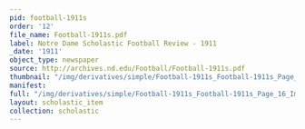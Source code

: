 ```yaml
---
pid: football-1911s
order: '12'
file_name: Football-1911s.pdf
label: Notre Dame Scholastic Football Review - 1911
_date: '1911'
object_type: newspaper
source: http://archives.nd.edu/Football/Football-1911s.pdf
thumbnail: "/img/derivatives/simple/Football-1911s_Football-1911s_Page_16_Image_0001/thumbnail.jpg"
manifest:
full: "/img/derivatives/simple/Football-1911s_Football-1911s_Page_16_Image_0001/fullwidth.jpg"
layout: scholastic_item
collection: scholastic
---
```

